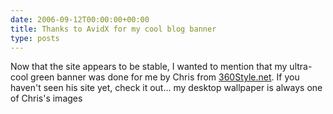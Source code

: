 ```yaml
---
date: 2006-09-12T00:00:00+00:00
title: Thanks to AvidX for my cool blog banner
type: posts
---
```

Now that the site appears to be stable, I wanted to mention that my ultra-cool green banner was done for me by Chris from [360Style.net](http://www.360style.net/). If you haven't seen his site yet, check it out... my desktop wallpaper is always one of Chris's images

